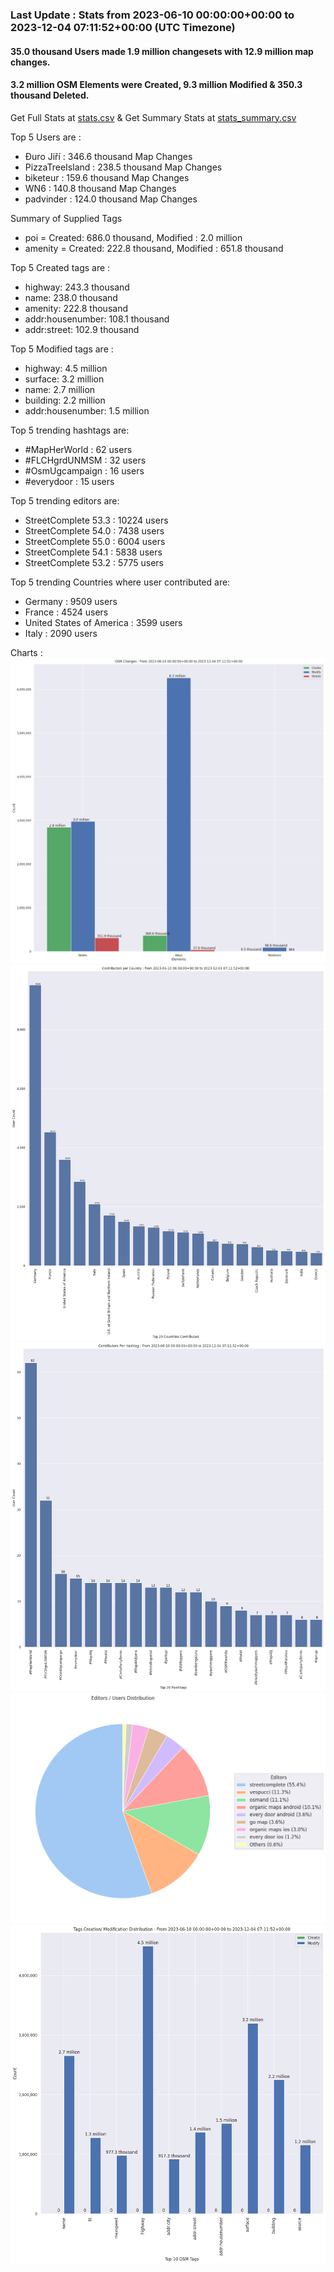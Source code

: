### Last Update : Stats from 2023-06-10 00:00:00+00:00 to 2023-12-04 07:11:52+00:00 (UTC Timezone)

#### 35.0 thousand Users made 1.9 million changesets with 12.9 million map changes.
#### 3.2 million OSM Elements were Created, 9.3 million Modified & 350.3 thousand Deleted.
Get Full Stats at [stats.csv](/stats/fieldmappers/Daily/stats.csv)
 & Get Summary Stats at [stats_summary.csv](/stats/fieldmappers/Daily/stats_summary.csv)

Top 5 Users are : 
- Đuro Jiří : 346.6 thousand Map Changes
- PizzaTreeIsland : 238.5 thousand Map Changes
- biketeur : 159.6 thousand Map Changes
- WN6 : 140.8 thousand Map Changes
- padvinder : 124.0 thousand Map Changes

Summary of Supplied Tags
- poi = Created: 686.0 thousand, Modified : 2.0 million
- amenity = Created: 222.8 thousand, Modified : 651.8 thousand


Top 5 Created tags are :
- highway: 243.3 thousand
- name: 238.0 thousand
- amenity: 222.8 thousand
- addr:housenumber: 108.1 thousand
- addr:street: 102.9 thousand


Top 5 Modified tags are :
- highway: 4.5 million
- surface: 3.2 million
- name: 2.7 million
- building: 2.2 million
- addr:housenumber: 1.5 million


Top 5 trending hashtags are:
- #MapHerWorld : 62 users
- #FLCHgrdUNMSM : 32 users
- #OsmUgcampaign : 16 users
- #everydoor : 15 users


Top 5 trending editors are:
- StreetComplete 53.3 : 10224 users
- StreetComplete 54.0 : 7438 users
- StreetComplete 55.0 : 6004 users
- StreetComplete 54.1 : 5838 users
- StreetComplete 53.2 : 5775 users


Top 5 trending Countries where user contributed are:
- Germany : 9509 users
- France : 4524 users
- United States of America : 3599 users
- Italy : 2090 users


 Charts : 
![Alt text](./stats_osm_changes.png) 
![Alt text](./stats_users_per_country.png) 
![Alt text](./stats_users_per_hashtag.png) 
![Alt text](./stats_editors_pie_chart.png) 
![Alt text](./stats_tags.png) 
